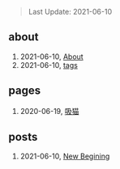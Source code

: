 > Last Update: 2021-06-10

## about
1. 2021-06-10, [About](about/me.md)
1. 2021-06-10, [tags](about/tags.md)
## pages
1. 2020-06-19, [吸猫](pages/吸猫.md)
## posts
1. 2021-06-10, [New Begining](posts/bookmarks.md)